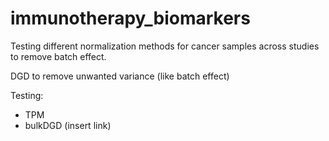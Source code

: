 # immunotherapy_biomarkers
Testing different normalization methods for cancer samples across studies to remove batch effect.

DGD to remove unwanted variance (like batch effect)

Testing:
- TPM
- bulkDGD (insert link)

  
